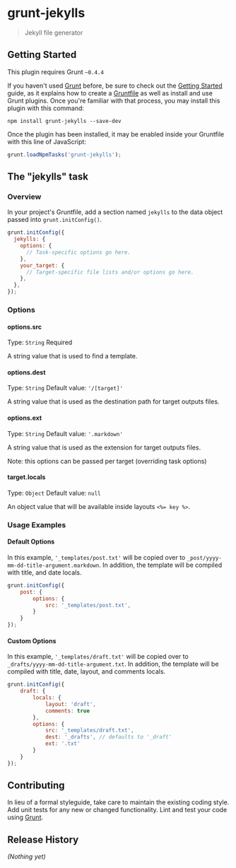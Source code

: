 # grunt-jekylls

> Jekyll file generator

## Getting Started
This plugin requires Grunt `~0.4.4`

If you haven't used [Grunt](http://gruntjs.com/) before, be sure to check out the [Getting Started](http://gruntjs.com/getting-started) guide, as it explains how to create a [Gruntfile](http://gruntjs.com/sample-gruntfile) as well as install and use Grunt plugins. Once you're familiar with that process, you may install this plugin with this command:

```shell
npm install grunt-jekylls --save-dev
```

Once the plugin has been installed, it may be enabled inside your Gruntfile with this line of JavaScript:

```js
grunt.loadNpmTasks('grunt-jekylls');
```

## The "jekylls" task

### Overview
In your project's Gruntfile, add a section named `jekylls` to the data object passed into `grunt.initConfig()`.

```js
grunt.initConfig({
  jekylls: {
    options: {
      // Task-specific options go here.
    },
    your_target: {
      // Target-specific file lists and/or options go here.
    },
  },
});
```

### Options

#### options.src
Type: `String`
Required

A string value that is used to find a template.

#### options.dest
Type: `String`
Default value: `'/[target]'`

A string value that is used as the destination path for target outputs files.

#### options.ext
Type: `String`
Default value: `'.markdown'`

A string value that is used as the extension for target outputs files.

Note: this options can be passed per target (overriding task options)

#### target.locals
Type: `Object`
Default value: `null`

An object value that will be available inside layouts ````<%= key %>````.

### Usage Examples

#### Default Options
In this example, ````'_templates/post.txt'```` will be copied over to ````_post/yyyy-mm-dd-title-argument.markdown````. In addition, the template will be compiled with title, and date locals.
```js
grunt.initConfig({
	post: {
		options: {
			src: '_templates/post.txt',
		}
	}
});
```

#### Custom Options
In this example, ````'_templates/draft.txt'```` will be copied over to ````_drafts/yyyy-mm-dd-title-argument.txt````. In addition, 
the template will be compiled with title, date, layout, and comments locals.
```js
grunt.initConfig({
	draft: {
		locals: {
			layout: 'draft',
			comments: true
		},
		options: {
			src: '_templates/draft.txt',
			dest: '_drafts', // defaults to '_draft'
			ext: '.txt'
		}
	}
});
```

## Contributing
In lieu of a formal styleguide, take care to maintain the existing coding style. Add unit tests for any new or changed functionality. Lint and test your code using [Grunt](http://gruntjs.com/).

## Release History
_(Nothing yet)_
